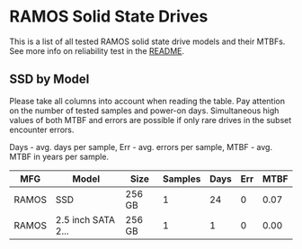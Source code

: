 RAMOS Solid State Drives
========================

This is a list of all tested RAMOS solid state drive models and their MTBFs. See
more info on reliability test in the [README](https://github.com/linuxhw/SMART).

SSD by Model
------------

Please take all columns into account when reading the table. Pay attention on the
number of tested samples and power-on days. Simultaneous high values of both MTBF
and errors are possible if only rare drives in the subset encounter errors.

Days - avg. days per sample,
Err  - avg. errors per sample,
MTBF - avg. MTBF in years per sample.

| MFG       | Model              | Size   | Samples | Days  | Err   | MTBF |
|-----------|--------------------|--------|---------|-------|-------|------|
| RAMOS     | SSD                | 256 GB | 1       | 24    | 0     | 0.07   |
| RAMOS     | 2.5 inch SATA 2... | 256 GB | 1       | 1     | 0     | 0.00   |
